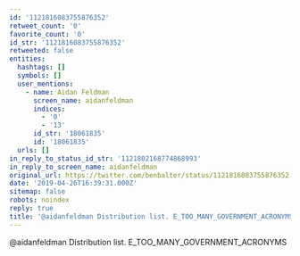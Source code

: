 ```yaml
---
id: '1121816083755876352'
retweet_count: '0'
favorite_count: '0'
id_str: '1121816083755876352'
retweeted: false
entities:
  hashtags: []
  symbols: []
  user_mentions:
    - name: Aidan Feldman
      screen_name: aidanfeldman
      indices:
        - '0'
        - '13'
      id_str: '18061835'
      id: '18061835'
  urls: []
in_reply_to_status_id_str: '1121802168774868993'
in_reply_to_screen_name: aidanfeldman
original_url: https://twitter.com/benbalter/status/1121816083755876352
date: '2019-04-26T16:39:31.000Z'
sitemap: false
robots: noindex
reply: true
title: '@aidanfeldman Distribution list. E_TOO_MANY_GOVERNMENT_ACRONYMS'
---
```


@aidanfeldman Distribution list. E_TOO_MANY_GOVERNMENT_ACRONYMS